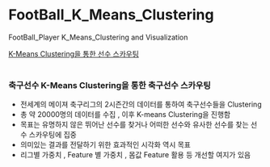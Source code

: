 # FootBall_K_Means_Clustering
FootBall_Player K_Means_Clustering and Visualization

<a href = "https://ddggblog.tistory.com/156">K-Means Clustering을 통한 선수 스카우팅</a><br><br>
### 축구선수 K-Means Clustering을 통한 축구선수 스카우팅


* 전세계의 메이져 축구리그의 2시즌간의 데이터를 통하여 축구선수들을 Clustering
* 총 약 20000명의 데이터를 수집 , 이후 K-means Clustering을 진행함
* 목표는 유명하지 않은 뛰어난 선수를 찾거나 어떠한 선수와 유사한 선수를 찾는 선수 스카우팅에 집중
* 의미있는 결과를 전달하기 위한 효과적인 시각화 역시 목표 
* 리그별 가중치 , Feature 별 가중치 , 몸값 Feature 활용 등 개선할 여지가 있음
